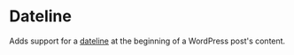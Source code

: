 Dateline
=========
Adds support for a [dateline](https://en.wikipedia.org/wiki/Dateline) at the beginning of a WordPress post's content.
